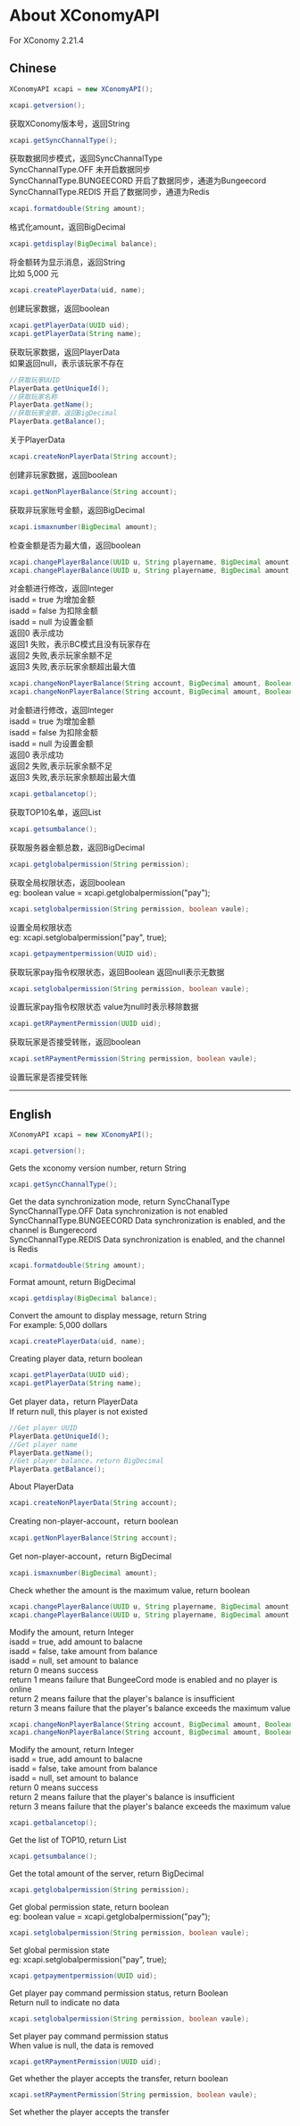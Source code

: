 # About XConomyAPI
For XConomy 2.21.4
## Chinese
```java
XConomyAPI xcapi = new XConomyAPI();
```

```java
xcapi.getversion();
```
获取XConomy版本号，返回String

```java
xcapi.getSyncChannalType();
```
获取数据同步模式，返回SyncChannalType  
SyncChannalType.OFF 未开启数据同步  
SyncChannalType.BUNGEECORD 开启了数据同步，通道为Bungeecord  
SyncChannalType.REDIS 开启了数据同步，通道为Redis

```java
xcapi.formatdouble(String amount);
```
格式化amount，返回BigDecimal

```java
xcapi.getdisplay(BigDecimal balance);
```
将金额转为显示消息，返回String  
比如 5,000 元

```java
xcapi.createPlayerData(uid, name);
```
创建玩家数据，返回boolean

```java
xcapi.getPlayerData(UUID uid);
xcapi.getPlayerData(String name);
```
获取玩家数据，返回PlayerData  
如果返回null，表示该玩家不存在

```java
//获取玩家UUID
PlayerData.getUniqueId();
//获取玩家名称
PlayerData.getName();
//获取玩家金额，返回BigDecimal
PlayerData.getBalance();
```
关于PlayerData

```java
xcapi.createNonPlayerData(String account);
```
创建非玩家数据，返回boolean

```java
xcapi.getNonPlayerBalance(String account);
```
获取非玩家账号金额，返回BigDecimal

```java
xcapi.ismaxnumber(BigDecimal amount);
```
检查金额是否为最大值，返回boolean

```java
xcapi.changePlayerBalance(UUID u, String playername, BigDecimal amount, Boolean isadd);
xcapi.changePlayerBalance(UUID u, String playername, BigDecimal amount, Boolean isadd, String pluginname);
```
对金额进行修改，返回Integer  
isadd = true 为增加金额  
isadd = false 为扣除金额  
isadd = null 为设置金额  
返回0 表示成功  
返回1 失败，表示BC模式且没有玩家存在  
返回2 失败,表示玩家余额不足  
返回3 失败,表示玩家余额超出最大值

```java
xcapi.changeNonPlayerBalance(String account, BigDecimal amount, Boolean isadd);
xcapi.changeNonPlayerBalance(String account, BigDecimal amount, Boolean isadd, String pluginname);
```
对金额进行修改，返回Integer  
isadd = true 为增加金额  
isadd = false 为扣除金额  
isadd = null 为设置金额  
返回0 表示成功  
返回2 失败,表示玩家余额不足  
返回3 失败,表示玩家余额超出最大值

```java
xcapi.getbalancetop();
```
获取TOP10名单，返回List<String>

```java
xcapi.getsumbalance();
```
获取服务器金额总数，返回BigDecimal

```java   
xcapi.getglobalpermission(String permission);
```
获取全局权限状态，返回boolean  
eg: boolean value = xcapi.getglobalpermission("pay");

```java
xcapi.setglobalpermission(String permission, boolean vaule);
```
设置全局权限状态  
eg: xcapi.setglobalpermission("pay", true);

```java
xcapi.getpaymentpermission(UUID uid);
```
获取玩家pay指令权限状态，返回Boolean
返回null表示无数据

```java
xcapi.setglobalpermission(String permission, boolean vaule);
```
设置玩家pay指令权限状态
value为null时表示移除数据

```java
xcapi.getRPaymentPermission(UUID uid);
```
获取玩家是否接受转账，返回boolean

```java
xcapi.setRPaymentPermission(String permission, boolean vaule);
```
设置玩家是否接受转账


****


## English
```java
XConomyAPI xcapi = new XConomyAPI();
```

```java
xcapi.getversion();
```
Gets the xconomy version number, return String

```java
xcapi.getSyncChannalType();
```
Get the data synchronization mode, return SyncChanalType  
SyncChannalType.OFF Data synchronization is not enabled  
SyncChannalType.BUNGEECORD Data synchronization is enabled, and the channel is Bungerecord  
SyncChannalType.REDIS Data synchronization is enabled, and the channel is Redis

```java
xcapi.formatdouble(String amount);
```
Format amount, return BigDecimal

```java
xcapi.getdisplay(BigDecimal balance);
```
Convert the amount to display message, return String  
For example: 5,000 dollars

```java
xcapi.createPlayerData(uid, name);
```
Creating player data, return boolean

```java
xcapi.getPlayerData(UUID uid);
xcapi.getPlayerData(String name);
```
Get player data，return PlayerData  
If return null, this player is not existed

```java
//Get player UUID
PlayerData.getUniqueId();
//Get player name
PlayerData.getName();
//Get player balance，return BigDecimal
PlayerData.getBalance();
```
About PlayerData

```java
xcapi.createNonPlayerData(String account);
```
Creating non-player-account，return boolean

```java
xcapi.getNonPlayerBalance(String account);
```
Get non-player-account，return BigDecimal

```java
xcapi.ismaxnumber(BigDecimal amount);
```
Check whether the amount is the maximum value, return boolean

```java
xcapi.changePlayerBalance(UUID u, String playername, BigDecimal amount, Boolean isadd);
xcapi.changePlayerBalance(UUID u, String playername, BigDecimal amount, Boolean isadd, String pluginname);
```
Modify the amount, return Integer  
isadd = true, add amount to balacne  
isadd = false, take amount from balance  
isadd = null, set amount to balance  
return 0 means success  
return 1 means failure that BungeeCord mode is enabled and no player is online  
return 2 means failure that the player's balance is insufficient  
return 3 means failure that the player's balance exceeds the maximum value

```java
xcapi.changeNonPlayerBalance(String account, BigDecimal amount, Boolean isadd);
xcapi.changeNonPlayerBalance(String account, BigDecimal amount, Boolean isadd, String pluginname);
```
Modify the amount, return Integer  
isadd = true, add amount to balacne  
isadd = false, take amount from balance  
isadd = null, set amount to balance  
return 0 means success  
return 2 means failure that the player's balance is insufficient  
return 3 means failure that the player's balance exceeds the maximum value

```java
xcapi.getbalancetop();
```
Get the list of TOP10, return List<String>

```java
xcapi.getsumbalance();
```
Get the total amount of the server, return BigDecimal

```java  
xcapi.getglobalpermission(String permission);
```
Get global permission state, return boolean  
eg: boolean value = xcapi.getglobalpermission("pay");

```java
xcapi.setglobalpermission(String permission, boolean vaule);
```
Set global permission state  
eg: xcapi.setglobalpermission("pay", true);

```java 
xcapi.getpaymentpermission(UUID uid);
```
Get player pay command permission status, return Boolean  
Return null to indicate no data

```java
xcapi.setglobalpermission(String permission, boolean vaule);
```
Set player pay command permission status  
When value is null, the data is removed

```java
xcapi.getRPaymentPermission(UUID uid);
```
Get whether the player accepts the transfer, return boolean

```java
xcapi.setRPaymentPermission(String permission, boolean vaule);
```
Set whether the player accepts the transfer
